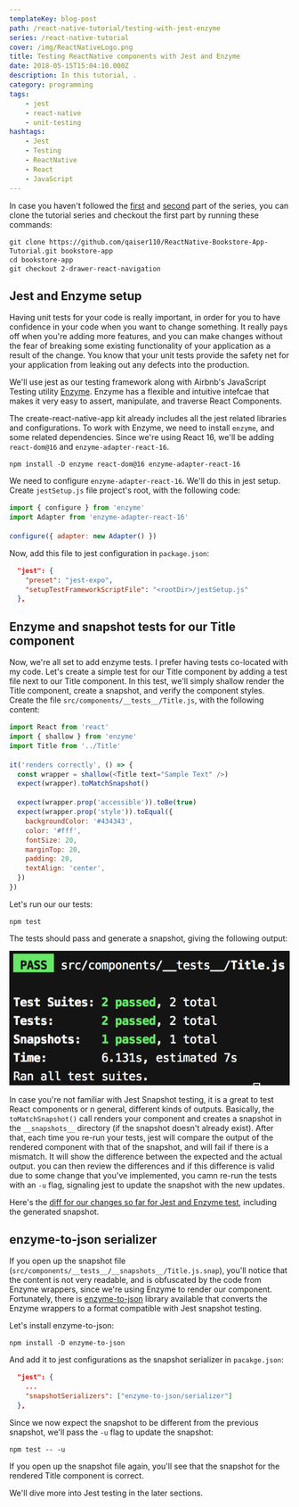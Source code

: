 ```yaml
---
templateKey: blog-post
path: /react-native-tutorial/testing-with-jest-enzyme
series: /react-native-tutorial
cover: /img/ReactNativeLogo.png
title: Testing ReactNative components with Jest and Enzyme
date: 2018-05-15T15:04:10.000Z
description: In this tutorial, .
category: programming
tags:
    - jest
    - react-native
    - unit-testing
hashtags:
    - Jest
    - Testing
    - ReactNative
    - React
    - JavaScript
---
```

In case you haven't followed the [first](/react-native-tutorial/prettier-eslint-airbnb-styleguide) and [second](/react-native-tutorial/drawer-navigation-tabs-with-react-navigation) part of the series, you can clone the tutorial series and checkout the first part by running these commands:

```
git clone https://github.com/qaiser110/ReactNative-Bookstore-App-Tutorial.git bookstore-app
cd bookstore-app
git checkout 2-drawer-react-navigation
```

## Jest and Enzyme setup
 
Having unit tests for your code is really important, in order for you to have confidence in your code when you want to change something. It really pays off when you're adding more features, and you can make changes without the fear of breaking some existing functionality of your application as a result of the change. You know that your unit tests provide the safety net for your application from leaking out any defects into the production. 

We'll use jest as our testing framework along with Airbnb's JavaScript Testing utility [Enzyme](https://github.com/airbnb/enzyme). Enzyme has a flexible and intuitive intefcae that makes it very easy to assert, manipulate, and traverse React Components.

The create-react-native-app kit already includes all the jest related libraries and configurations. To work with Enzyme, we need to install `enzyme`, and some related dependencies. Since we're using React 16, we'll be adding `react-dom@16` and `enzyme-adapter-react-16`. 

```
npm install -D enzyme react-dom@16 enzyme-adapter-react-16 
```

We need to configure `enzyme-adapter-react-16`. We'll do this in jest setup. Create `jestSetup.js` file project's root, with the following code:

```js
import { configure } from 'enzyme'
import Adapter from 'enzyme-adapter-react-16'

configure({ adapter: new Adapter() })
```

Now, add this file to jest configuration in `package.json`:

```json
  "jest": {
    "preset": "jest-expo",
    "setupTestFrameworkScriptFile": "<rootDir>/jestSetup.js"
  },
```

## Enzyme and snapshot tests for our Title component

Now, we're all set to add enzyme tests. I prefer having tests co-located with my code. Let's create a simple test for our Title component by adding a test file next to  our Title component. In this test, we'll simply shallow render the Title component, create a snapshot, and verify the component styles. Create the file `src/components/__tests__/Title.js`, with the following content: 

```js
import React from 'react'
import { shallow } from 'enzyme'
import Title from '../Title'

it('renders correctly', () => {
  const wrapper = shallow(<Title text="Sample Text" />)
  expect(wrapper).toMatchSnapshot()

  expect(wrapper.prop('accessible')).toBe(true)
  expect(wrapper.prop('style')).toEqual({
    backgroundColor: '#434343',
    color: '#fff',
    fontSize: 20,
    marginTop: 20,
    padding: 20,
    textAlign: 'center',
  })
})
```

Let's run our our tests:

```
npm test
```

The tests should pass and generate a snapshot, giving the following output:

![Jest results for Title component test.png](jest-test-Title-component.png)

In case you're not familiar with Jest Snapshot testing, it is a great to test React components or n general, different kinds of outputs. Basically, the `toMatchSnapshot()` call renders your component and creates a snapshot in the `__snapshots__` directory (if the snapshot doesn't already exist). After that, each time you re-run your tests, jest will compare the output of the rendered component with that of the snapshot, and will fail if there is a mismatch. It will show the difference between the expected and the actual output. you can then review the differences and if this difference is valid due to some change that you've implemented, you camn re-run the tests with an `-u` flag, signaling jest to update the snapshot with the new updates.

Here's the <a href="https://github.com/qaiser110/ReactNative-Bookstore-App-Tutorial/commit/8280243d7c9cab6b69b2b2ed530756fe8a4bdcca" target="_blank">diff for our changes so far for Jest and Enzyme test</a>, including the generated snapshot.

## enzyme-to-json serializer

If you open up the snapshot file (`src/components/__tests__/__snapshots__/Title.js.snap`), you'll notice that the content is not very readable, and is obfuscated by the code from Enzyme wrappers, since we're using Enzyme to render our component. Fortunately, there is [enzyme-to-json](https://github.com/adriantoine/enzyme-to-json) library available that converts the Enzyme wrappers to a format compatible with Jest snapshot testing. 

Let's install enzyme-to-json:

```
npm install -D enzyme-to-json
```

And add it to jest configurations as the snapshot serializer in `pacakge.json`:
```json
  "jest": {
    ...
    "snapshotSerializers": ["enzyme-to-json/serializer"]
  },
```

Since we now expect the snapshot to be different from the previous snapshot, we'll pass the `-u` flag to update the snapshot:

```
npm test -- -u
```

If you open up the snapshot file again, you'll see that the snapshot for the rendered Title component is correct.

We'll dive more into Jest testing in the later sections.
